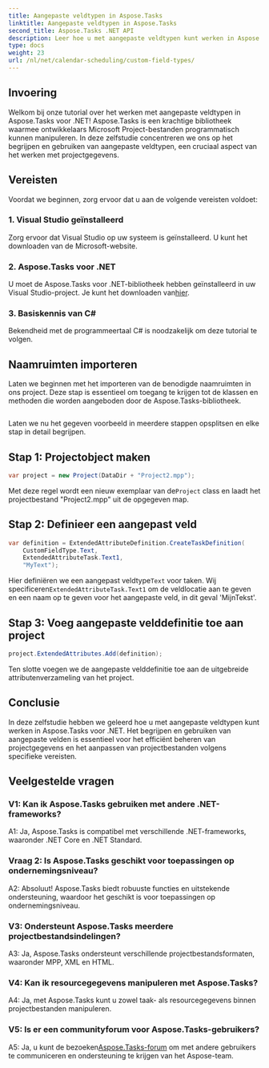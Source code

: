 ```yaml
---
title: Aangepaste veldtypen in Aspose.Tasks
linktitle: Aangepaste veldtypen in Aspose.Tasks
second_title: Aspose.Tasks .NET API
description: Leer hoe u met aangepaste veldtypen kunt werken in Aspose.Tasks voor .NET. Stapsgewijze handleiding met codevoorbeelden en veelgestelde vragen.
type: docs
weight: 23
url: /nl/net/calendar-scheduling/custom-field-types/
---
```

## Invoering

Welkom bij onze tutorial over het werken met aangepaste veldtypen in Aspose.Tasks voor .NET! Aspose.Tasks is een krachtige bibliotheek waarmee ontwikkelaars Microsoft Project-bestanden programmatisch kunnen manipuleren. In deze zelfstudie concentreren we ons op het begrijpen en gebruiken van aangepaste veldtypen, een cruciaal aspect van het werken met projectgegevens.

## Vereisten

Voordat we beginnen, zorg ervoor dat u aan de volgende vereisten voldoet:

### 1. Visual Studio geïnstalleerd

Zorg ervoor dat Visual Studio op uw systeem is geïnstalleerd. U kunt het downloaden van de Microsoft-website.

### 2. Aspose.Tasks voor .NET

 U moet de Aspose.Tasks voor .NET-bibliotheek hebben geïnstalleerd in uw Visual Studio-project. Je kunt het downloaden van[hier](https://releases.aspose.com/tasks/net/).

### 3. Basiskennis van C#

Bekendheid met de programmeertaal C# is noodzakelijk om deze tutorial te volgen.

## Naamruimten importeren

Laten we beginnen met het importeren van de benodigde naamruimten in ons project. Deze stap is essentieel om toegang te krijgen tot de klassen en methoden die worden aangeboden door de Aspose.Tasks-bibliotheek.

```csharp

```

Laten we nu het gegeven voorbeeld in meerdere stappen opsplitsen en elke stap in detail begrijpen.

## Stap 1: Projectobject maken

```csharp
var project = new Project(DataDir + "Project2.mpp");
```

 Met deze regel wordt een nieuw exemplaar van de`Project` class en laadt het projectbestand "Project2.mpp" uit de opgegeven map.

## Stap 2: Definieer een aangepast veld

```csharp
var definition = ExtendedAttributeDefinition.CreateTaskDefinition(
    CustomFieldType.Text,
    ExtendedAttributeTask.Text1,
    "MyText");
```

 Hier definiëren we een aangepast veldtype`Text` voor taken. Wij specificeren`ExtendedAttributeTask.Text1` om de veldlocatie aan te geven en een naam op te geven voor het aangepaste veld, in dit geval 'MijnTekst'.

## Stap 3: Voeg aangepaste velddefinitie toe aan project

```csharp
project.ExtendedAttributes.Add(definition);
```

Ten slotte voegen we de aangepaste velddefinitie toe aan de uitgebreide attributenverzameling van het project.

## Conclusie

In deze zelfstudie hebben we geleerd hoe u met aangepaste veldtypen kunt werken in Aspose.Tasks voor .NET. Het begrijpen en gebruiken van aangepaste velden is essentieel voor het efficiënt beheren van projectgegevens en het aanpassen van projectbestanden volgens specifieke vereisten.

## Veelgestelde vragen

### V1: Kan ik Aspose.Tasks gebruiken met andere .NET-frameworks?

A1: Ja, Aspose.Tasks is compatibel met verschillende .NET-frameworks, waaronder .NET Core en .NET Standard.

### Vraag 2: Is Aspose.Tasks geschikt voor toepassingen op ondernemingsniveau?

A2: Absoluut! Aspose.Tasks biedt robuuste functies en uitstekende ondersteuning, waardoor het geschikt is voor toepassingen op ondernemingsniveau.

### V3: Ondersteunt Aspose.Tasks meerdere projectbestandsindelingen?

A3: Ja, Aspose.Tasks ondersteunt verschillende projectbestandsformaten, waaronder MPP, XML en HTML.

### V4: Kan ik resourcegegevens manipuleren met Aspose.Tasks?

A4: Ja, met Aspose.Tasks kunt u zowel taak- als resourcegegevens binnen projectbestanden manipuleren.

### V5: Is er een communityforum voor Aspose.Tasks-gebruikers?

 A5: Ja, u kunt de bezoeken[Aspose.Tasks-forum](https://forum.aspose.com/c/tasks/15) om met andere gebruikers te communiceren en ondersteuning te krijgen van het Aspose-team.